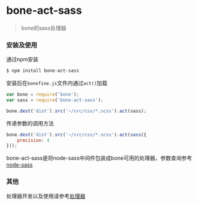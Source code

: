 # bone-act-sass
> bone的sass处理器

### 安装及使用
通过npm安装
```sh
$ npm install bone-act-sass
```

安装后在`bonefine.js`文件内通过`act()`加载

```js
var bone = require('bone');
var sass = require('bone-act-sass');

bone.dest('dist').src('~/src/css/*.scss').act(sass);
```

传递参数的调用方法
```js
bone.dest('dist').src('~/src/css/*.scss').act(sass({
	precision: 4
}));
```

bone-act-sass是将node-sass中间件包装成bone可用的处理器，参数查询参考[node-sass](https://github.com/sass/node-sass)

### 其他
处理器开发以及使用请参考[处理器](https://github.com/wyicwx/bone/blob/master/docs/plugin.md)